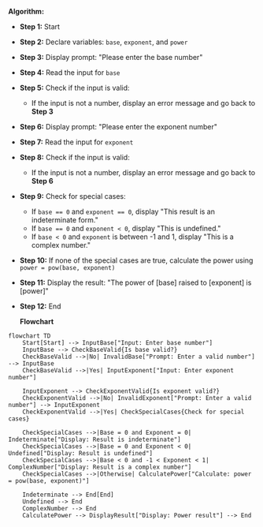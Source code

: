 **Algorithm:**

- **Step 1:** Start
- **Step 2:** Declare variables: `base`, `exponent`, and `power`
- **Step 3:** Display prompt: "Please enter the base number"
- **Step 4:** Read the input for `base`
- **Step 5:** Check if the input is valid:
  - If the input is not a number, display an error message and go back to **Step 3**
- **Step 6:** Display prompt: "Please enter the exponent number"
- **Step 7:** Read the input for `exponent`
- **Step 8:** Check if the input is valid:
  - If the input is not a number, display an error message and go back to **Step 6**
- **Step 9:** Check for special cases:
  - If `base == 0` and `exponent == 0`, display "This result is an indeterminate form."
  - If `base == 0` and `exponent < 0`, display "This is undefined."
  - If `base < 0` and `exponent` is between -1 and 1, display "This is a complex number."
- **Step 10:** If none of the special cases are true, calculate the power using `power = pow(base, exponent)`
- **Step 11:** Display the result: "The power of [base] raised to [exponent] is [power]"
- **Step 12:** End

  **Flowchart**

```mermaid
flowchart TD
    Start[Start] --> InputBase["Input: Enter base number"]
    InputBase --> CheckBaseValid{Is base valid?}
    CheckBaseValid -->|No| InvalidBase["Prompt: Enter a valid number"] --> InputBase
    CheckBaseValid -->|Yes| InputExponent["Input: Enter exponent number"]
    
    InputExponent --> CheckExponentValid{Is exponent valid?}
    CheckExponentValid -->|No| InvalidExponent["Prompt: Enter a valid number"] --> InputExponent
    CheckExponentValid -->|Yes| CheckSpecialCases{Check for special cases}

    CheckSpecialCases -->|Base = 0 and Exponent = 0| Indeterminate["Display: Result is indeterminate"]
    CheckSpecialCases -->|Base = 0 and Exponent < 0| Undefined["Display: Result is undefined"]
    CheckSpecialCases -->|Base < 0 and -1 < Exponent < 1| ComplexNumber["Display: Result is a complex number"]
    CheckSpecialCases -->|Otherwise| CalculatePower["Calculate: power = pow(base, exponent)"]

    Indeterminate --> End[End]
    Undefined --> End
    ComplexNumber --> End
    CalculatePower --> DisplayResult["Display: Power result"] --> End

